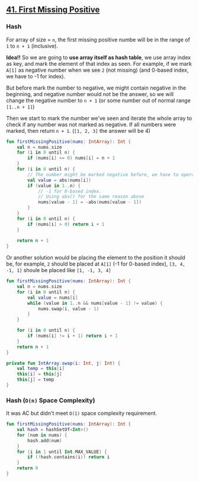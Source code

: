 ## [41. First Missing Positive](https://leetcode.com/problems/first-missing-positive/)

### Hash
For array of size = `n`, the first missing positive numbe will be in the range of `1` to `n + 1` (inclusive).

**Idea!!** So we are going to **use array itself as hash table**, we use array index as key, and mark the element of that index as seen. For example, if we mark `A[1]` as negative number when we see `2` (not missing) (and 0-based index, we have to -1 for index).

But before mark the number to negative, we might contain negative in the beginning, and negative number would not be the answer, so we will change the negative number to `n + 1` (or some number out of normal range `[1..n + 1]`)

Then we start to mark the number we've seen and iterate the whole array to check if any number was not marked as negative. If all numbers were marked, then return `n + 1`. (`[1, 2, 3]` the answer will be 4)

```kotlin
fun firstMissingPositive(nums: IntArray): Int {
    val n = nums.size
    for (i in 0 until n) {
        if (nums[i] <= 0) nums[i] = n + 1
    }
    for (i in 0 until n) {
        // The number might be marked negative before, we have to operate using absolute numbers.
        val value = abs(nums[i])
        if (value in 1..n) {
            // -1 for 0-based index.
            // Using abs() for the same reason above
            nums[value - 1] = -abs(nums[value - 1])
        }
    }
    for (i in 0 until n) {
        if (nums[i] > 0) return i + 1
    }
    
    return n + 1
}
```

Or another solution would be placing the element to the position it should be, for example, `2` should be placed at `A[1]` (-1 for 0-based index), `[3, 4, -1, 1]` shoule be placed like `[1, -1, 3, 4]`

```kotlin
fun firstMissingPositive(nums: IntArray): Int {
    val n = nums.size
    for (i in 0 until n) {
        val value = nums[i]
        while (value in 1..n && nums[value - 1] != value) {
            nums.swap(i, value - 1)
        }
    } 

    for (i in 0 until n) {
        if (nums[i] != i + 1) return i + 1
    }
    return n + 1
}

private fun IntArray.swap(i: Int, j: Int) {
    val temp = this[i]
    this[i] = this[j]
    this[j] = temp
}
```


### Hash (`O(n)` Space Complexity)
It was AC but didn't meet `O(1)` space complexity requirement.

```kotlin
fun firstMissingPositive(nums: IntArray): Int {
    val hash = hashSetOf<Int>()
    for (num in nums) {
        hash.add(num)
    }
    for (i in 1 until Int.MAX_VALUE) {
        if (!hash.contains(i)) return i
    }
    return 0
}
```